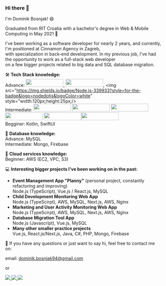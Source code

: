 ### Hi there 👋

I'm Dominik Bosnjak! 😄

Graduated from RIT Croatia with a bachelor's degree in Web & Mobile Computing in May 2021 🔭

I've been working as a software developer for nearly 2 years, and currently, I'm positioned at Cinnamon Agency in Zagreb,</br>
with specialization in back-end development. In my previous job, I've had the opportunity to work as a full-stack web developer</br>
on a few bigger projects related to big data and SQL database migration.

🛠️ <b>Tech Stack knowledge:</b></br>
Advance: <img src="https://img.shields.io/badge/TypeScript-007ACC?style=for-the-badge&logo=typescript&logoColor=white" style="width:120px;height:25px;"/>, <img src="https://img.shields.io/badge/JavaScript-323330?style=for-the-badge&logo=javascript&logoColor=F7DF1E" style="width:120px;height:25px;"/>, <img src="https://img.shields.io/badge/Node.js-339933?style=for-the-badge&logo=nodedotjs&logoColor=white" style="width:120px;height:25px;/></br>
Intermediate: <img src="https://img.shields.io/badge/PHP-777BB4?style=for-the-badge&logo=php&logoColor=white" style="width:120px;height:25px;"/> <img src="https://img.shields.io/badge/C%23-239120?style=for-the-badge&logo=c-sharp&logoColor=white" style="width:120px;height:25px;"/> <img src="https://img.shields.io/badge/Java-ED8B00?style=for-the-badge&logo=java&logoColor=white" style="width:120px;height:25px;"/> <img src="https://img.shields.io/badge/React-20232A?style=for-the-badge&logo=react&logoColor=61DAFB" style="width:120px;height:25px;"/> <img src="https://img.shields.io/badge/next.js-000000?style=for-the-badge&logo=nextdotjs&logoColor=white" style="width:120px;height:25px;"/><img src="https://img.shields.io/badge/Vue.js-35495E?style=for-the-badge&logo=vuedotjs&logoColor=4FC08D" style="width:120px;height:25px;"/></br>
Begginer: Kotlin, SwiftUI</br>

📁 <b>Database knowledge:</b></br>
Advance: MySQL</br>
Intermediate: Mongo, Firebase</br>

💭 <b>Cloud services knowledge:</b></br>
Beginner: AWS (EC2, VPC, S3)</br>

💻 <b>Interesting bigger projects I've been working on in the past:</b>

- <b>Event Management App "Planny"</b> (personal project, constantly refactoring and improving) </br>
  Node.js (TypeScript), Vue.js / React.js, MySQL
- <b>Child Development Monitoring Web App</b></br>
  Node.js (TypeScirpt), AWS, MySQL, Next.js, AWS, Nginx
- <b>Marketing and User Activity Monitoring Web App</b></br>
  Node.js (TypeScirpt), AWS, MySQL, Next.js, AWS, Nginx
- <b>Database Migration Tool App</b></br>
  Node.js (Javascript), Vue.js, MySQL
- <b>Many other smaller practice projects</b></br>
  Vue.js, React.js/Next.js, Java, C#, PHP, Mongo, Firebase

💬 If you have any questions or just want to say hi, feel free to contact me on:

email: dominik.bosnjak94@gmail.com

or

<a href="https://www.linkedin.com/in/dominik-bosnjak94">
    <img src="https://img.icons8.com/color/35/000000/linkedin.png"/>
</a>
<a href="https://www.instagram.com/dominikbosnjak94/">
    <img src="https://img.icons8.com/fluency/35/000000/instagram-new.png"/>
</a>
<a href="https://www.facebook.com/dominik.bosnjak.9/">
     <img src="https://img.icons8.com/color/35/000000/facebook-new.png"/>    
</a>
